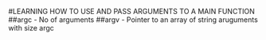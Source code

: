 #LEARNING HOW TO USE AND PASS ARGUMENTS TO A MAIN FUNCTION 
##argc - No of arguments 
##argv - Pointer to an array of string aruguments with size argc
